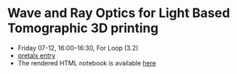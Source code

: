 # Wave and Ray Optics for Light Based Tomographic 3D printing
* Friday 07-12, 16:00–16:30, For Loop (3.2) 
* [pretalx entry](https://pretalx.com/juliacon2024/talk/WEXWEJ/)
* The rendered HTML notebook is available [here](https://roflmaostc.github.io/TalkJuliaCon2024/notebook.html) 
